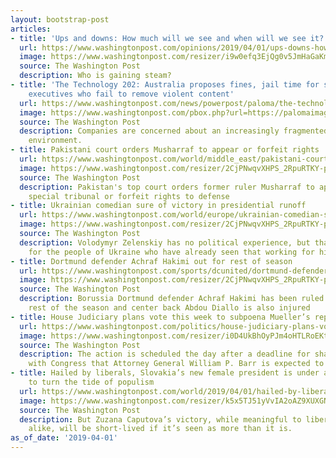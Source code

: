 ```yaml
---
layout: bootstrap-post
articles:
- title: 'Ups and downs: How much will we see and when will we see it?'
  url: https://www.washingtonpost.com/opinions/2019/04/01/ups-downs-how-much-will-we-see-when-will-we-see-it/
  image: https://www.washingtonpost.com/resizer/i9w0efq3EjQg0v5JmHaGaKmhVM8=/1484x0/arc-anglerfish-washpost-prod-washpost.s3.amazonaws.com/public/GVQAZLSOEEI6TPNXIT4URTAGAU.jpg
  source: The Washington Post
  description: Who is gaining steam?
- title: 'The Technology 202: Australia proposes fines, jail time for social media
    executives who fail to remove violent content'
  url: https://www.washingtonpost.com/news/powerpost/paloma/the-technology-202/2019/04/01/the-technology-202-australia-proposes-fines-jail-time-for-social-media-executives-who-fail-to-remove-violent-content/5ca16a981b326b0f7f38f2d0/
  image: https://www.washingtonpost.com/pbox.php?url=https://palomaimages.washingtonpost.com/pr2/0af0281fead0d763bd729414f45aa9cf-3374-2261-70-8-HEGM55CTGYI6TPNXIT4URTAGAU.jpg&w=1484&op=resize&opt=1&filter=antialias&t=20170517
  source: The Washington Post
  description: Companies are concerned about an increasingly fragmented regulatory
    environment.
- title: Pakistani court orders Musharraf to appear or forfeit rights
  url: https://www.washingtonpost.com/world/middle_east/pakistani-court-orders-musharraf-to-appear-or-forfeit-rights/2019/04/01/1b5c337a-547d-11e9-aa83-504f086bf5d6_story.html
  image: https://www.washingtonpost.com/resizer/2CjPNwqvXHPS_2RpuRTKY-p3eVo=/1484x0/www.washingtonpost.com/pb/resources/img/twp-social-share.png
  source: The Washington Post
  description: Pakistan's top court orders former ruler Musharraf to appear before
    special tribunal or forfeit rights to defense
- title: Ukrainian comedian sure of victory in presidential runoff
  url: https://www.washingtonpost.com/world/europe/ukrainian-comedian-sure-of-victory-in-presidential-runoff/2019/04/01/b294b498-547c-11e9-aa83-504f086bf5d6_story.html
  image: https://www.washingtonpost.com/resizer/2CjPNwqvXHPS_2RpuRTKY-p3eVo=/1484x0/www.washingtonpost.com/pb/resources/img/twp-social-share.png
  source: The Washington Post
  description: Volodymyr Zelenskiy has no political experience, but that's no problem
    for the people of Ukraine who have already seen that working for him
- title: Dortmund defender Achraf Hakimi out for rest of season
  url: https://www.washingtonpost.com/sports/dcunited/dortmund-defender-achraf-hakimi-out-for-rest-of-season/2019/04/01/20160dba-547c-11e9-aa83-504f086bf5d6_story.html
  image: https://www.washingtonpost.com/resizer/2CjPNwqvXHPS_2RpuRTKY-p3eVo=/1484x0/www.washingtonpost.com/pb/resources/img/twp-social-share.png
  source: The Washington Post
  description: Borussia Dortmund defender Achraf Hakimi has been ruled out for the
    rest of the season and center back Abdou Diallo is also injured
- title: House Judiciary plans vote this week to subpoena Mueller’s report
  url: https://www.washingtonpost.com/politics/house-judiciary-plans-vote-this-week-to-subpoena-muellers-report/2019/04/01/411e24a6-5469-11e9-8ef3-fbd41a2ce4d5_story.html
  image: https://www.washingtonpost.com/resizer/i0D4UkBhOyPJm4oHTLRoEKtJWhg=/1484x0/arc-anglerfish-washpost-prod-washpost.s3.amazonaws.com/public/T2EXUTCUOII6TDXT7PKBULHE2U.jpg
  source: The Washington Post
  description: The action is scheduled the day after a deadline for sharing the report
    with Congress that Attorney General William P. Barr is expected to miss.
- title: Hailed by liberals, Slovakia’s new female president is under a lot of pressure
    to turn the tide of populism
  url: https://www.washingtonpost.com/world/2019/04/01/hailed-by-liberals-slovakias-new-female-president-is-under-lot-pressure-turn-tide-populism/
  image: https://www.washingtonpost.com/resizer/k5x5TJ51yVvIA2oAZ9XUXGNbOr0=/1484x0/arc-anglerfish-washpost-prod-washpost.s3.amazonaws.com/public/MXMI6ACTXQI6TKUDKBHQQ27V2Y.jpg
  source: The Washington Post
  description: But Zuzana Caputova’s victory, while meaningful to liberals and populists
    alike, will be short-lived if it’s seen as more than it is.
as_of_date: '2019-04-01'
---
```


